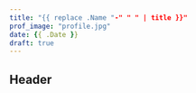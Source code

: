 ```yaml
---
title: "{{ replace .Name "-" " " | title }}"
prof_image: "profile.jpg"
date: {{ .Date }}
draft: true
---
```


## Header